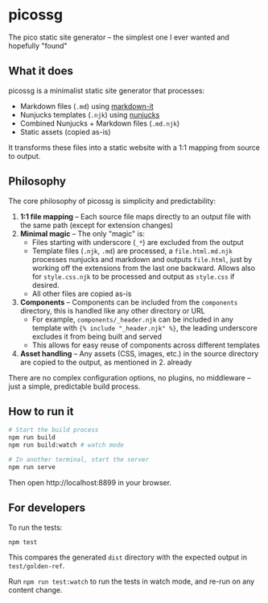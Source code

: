 # picossg

The pico static site generator – the simplest one I ever wanted and hopefully "found"

## What it does

picossg is a minimalist static site generator that processes:
- Markdown files (`.md`) using [markdown-it](https://markdown-it.github.io/)
- Nunjucks templates (`.njk`) using [nunjucks](https://mozilla.github.io/nunjucks/)
- Combined Nunjucks + Markdown files (`.md.njk`)
- Static assets (copied as-is)

It transforms these files into a static website with a 1:1 mapping from source to output.

## Philosophy

The core philosophy of picossg is simplicity and predictability:

1. **1:1 file mapping** – Each source file maps directly to an output file with the same path (except for extension changes)
2. **Minimal magic** – The only "magic" is:
   - Files starting with underscore (`_*`) are excluded from the output
   - Template files (`.njk`, `.md`) are processed, a `file.html.md.njk` processes nunjucks and markdown and outputs `file.html`, 
     just by working off the extensions from the last one backward. Allows also for `style.css.njk` to be processed and output as `style.css` if desired.
   - All other files are copied as-is
3. **Components** – Components can be included from the `components` directory, this is handled like any other directory or URL
   - For example, `components/_header.njk` can be included in any template with `{% include "_header.njk" %}`, the leading underscore excludes it from being built and served
   - This allows for easy reuse of components across different templates
4. **Asset handling** – Any assets (CSS, images, etc.) in the source directory are copied to the output, as mentioned in 2. already

There are no complex configuration options, no plugins, no middleware – just a simple, predictable build process.

## How to run it

```bash
# Start the build process
npm run build
npm run build:watch # watch mode

# In another terminal, start the server
npm run serve
```

Then open http://localhost:8899 in your browser.

## For developers

To run the tests:

```bash
npm test
```

This compares the generated `dist` directory with the expected output in `test/golden-ref`.

Run `npm run test:watch` to run the tests in watch mode, and re-run on any content change.
